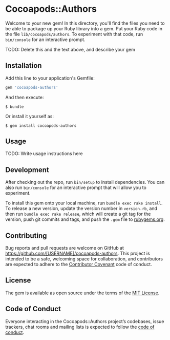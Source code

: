 # Cocoapods::Authors

Welcome to your new gem! In this directory, you'll find the files you need to be able to package up your Ruby library into a gem. Put your Ruby code in the file `lib/cocoapods/authors`. To experiment with that code, run `bin/console` for an interactive prompt.

TODO: Delete this and the text above, and describe your gem

## Installation

Add this line to your application's Gemfile:

```ruby
gem 'cocoapods-authors'
```

And then execute:

    $ bundle

Or install it yourself as:

    $ gem install cocoapods-authors

## Usage

TODO: Write usage instructions here

## Development

After checking out the repo, run `bin/setup` to install dependencies. You can also run `bin/console` for an interactive prompt that will allow you to experiment.

To install this gem onto your local machine, run `bundle exec rake install`. To release a new version, update the version number in `version.rb`, and then run `bundle exec rake release`, which will create a git tag for the version, push git commits and tags, and push the `.gem` file to [rubygems.org](https://rubygems.org).

## Contributing

Bug reports and pull requests are welcome on GitHub at https://github.com/[USERNAME]/cocoapods-authors. This project is intended to be a safe, welcoming space for collaboration, and contributors are expected to adhere to the [Contributor Covenant](http://contributor-covenant.org) code of conduct.

## License

The gem is available as open source under the terms of the [MIT License](http://opensource.org/licenses/MIT).

## Code of Conduct

Everyone interacting in the Cocoapods::Authors project’s codebases, issue trackers, chat rooms and mailing lists is expected to follow the [code of conduct](https://github.com/[USERNAME]/cocoapods-authors/blob/master/CODE_OF_CONDUCT.md).
